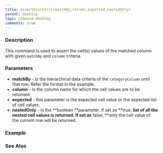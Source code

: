 ```yaml
---
title: assertHierCells(matchBy,column,expected,nestedOnly)
parent: desktop
tags: command desktop
comments: true
---
```


### Description

This command is used to assert the cell(s) values of the matched column with given `matchBy` and `column` criteria.

### Parameters

- **matchBy** -  is the hierarchical data criteria of the `categoryColumn` until that row. Refer the format in the example.
- **column** -  is the column name for which the cell values are to be returned.
- **expected** -  this parameter is the expected cell value or the expected list of cell values.
- **nestedOnly** -  is the **boolean **parameter. If set as **true, **list of all the nested cell values is returned. If set as** false, **only the cell value of the current row will be returned.

### Example


### See Also